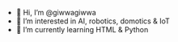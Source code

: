 - 👋 Hi, I’m @giwwagiwwa
- 👀 I’m interested in AI, robotics, domotics & IoT
- 🌱 I’m currently learning HTML & Python

<!---
giwwagiwwa/giwwagiwwa is a ✨ special ✨ repository because its `README.md` (this file) appears on your GitHub profile.
You can click the Preview link to take a look at your changes.
--->
